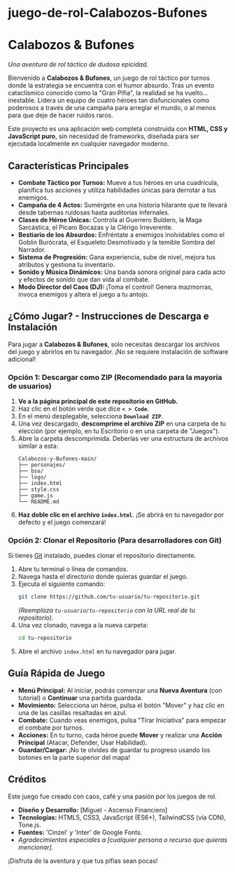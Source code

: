 # juego-de-rol-Calabozos-Bufones
# Calabozos & Bufones

*Una aventura de rol táctico de dudosa epicidad.*

Bienvenido a **Calabozos & Bufones**, un juego de rol táctico por turnos donde la estrategia se encuentra con el humor absurdo. Tras un evento cataclísmico conocido como la "Gran Pifia", la realidad se ha vuelto... inestable. Lidera un equipo de cuatro héroes tan disfuncionales como poderosos a través de una campaña para arreglar el mundo, o al menos para que deje de hacer ruidos raros.

Este proyecto es una aplicación web completa construida con **HTML, CSS y JavaScript puro**, sin necesidad de frameworks, diseñada para ser ejecutada localmente en cualquier navegador moderno.

## Características Principales

-   **Combate Táctico por Turnos:** Mueve a tus héroes en una cuadrícula, planifica tus acciones y utiliza habilidades únicas para derrotar a tus enemigos.
-   **Campaña de 4 Actos:** Sumérgete en una historia hilarante que te llevará desde tabernas ruidosas hasta auditorías infernales.
-   **Clases de Héroe Únicas:** Controla al Guerrero Buldero, la Maga Sarcástica, el Pícaro Bocazas y la Clérigo Irreverente.
-   **Bestiario de los Absurdos:** Enfréntate a enemigos inolvidables como el Goblin Burócrata, el Esqueleto Desmotivado y la temible Sombra del Narrador.
-   **Sistema de Progresión:** Gana experiencia, sube de nivel, mejora tus atributos y gestiona tu inventario.
-   **Sonido y Música Dinámicos:** Una banda sonora original para cada acto y efectos de sonido que dan vida al combate.
-   **Modo Director del Caos (DJ):** ¡Toma el control! Genera mazmorras, invoca enemigos y altera el juego a tu antojo.

## ¿Cómo Jugar? - Instrucciones de Descarga e Instalación

Para jugar a **Calabozos & Bufones**, solo necesitas descargar los archivos del juego y abrirlos en tu navegador. ¡No se requiere instalación de software adicional!

### Opción 1: Descargar como ZIP (Recomendado para la mayoría de usuarios)

1.  **Ve a la página principal de este repositorio en GitHub.**
2.  Haz clic en el botón verde que dice **`< > Code`**.
3.  En el menú desplegable, selecciona **`Download ZIP`**.
4.  Una vez descargado, **descomprime el archivo ZIP** en una carpeta de tu elección (por ejemplo, en tu Escritorio o en una carpeta de "Juegos").
5.  Abre la carpeta descomprimida. Deberías ver una estructura de archivos similar a esta:
    ```
    Calabozos-y-Bufones-main/
    ├── personajes/
    ├── bso/
    ├── logo/
    ├── index.html
    ├── style.css
    ├── game.js
    └── README.md
    ```
6.  **Haz doble clic en el archivo `index.html`**. ¡Se abrirá en tu navegador por defecto y el juego comenzará!

### Opción 2: Clonar el Repositorio (Para desarrolladores con Git)

Si tienes [Git](https://git-scm.com/) instalado, puedes clonar el repositorio directamente.

1.  Abre tu terminal o línea de comandos.
2.  Navega hasta el directorio donde quieras guardar el juego.
3.  Ejecuta el siguiente comando:
    ```bash
    git clone https://github.com/tu-usuario/tu-repositorio.git
    ```
    *(Reemplaza `tu-usuario/tu-repositorio` con la URL real de tu repositorio)*.
4.  Una vez clonado, navega a la nueva carpeta:
    ```bash
    cd tu-repositorio
    ```
5.  Abre el archivo `index.html` en tu navegador para jugar.

## Guía Rápida de Juego

-   **Menú Principal:** Al iniciar, podrás comenzar una **Nueva Aventura** (con tutorial) o **Continuar** una partida guardada.
-   **Movimiento:** Selecciona un héroe, pulsa el botón "Mover" y haz clic en una de las casillas resaltadas en azul.
-   **Combate:** Cuando veas enemigos, pulsa "Tirar Iniciativa" para empezar el combate por turnos.
-   **Acciones:** En tu turno, cada héroe puede **Mover** y realizar una **Acción Principal** (Atacar, Defender, Usar Habilidad).
-   **Guardar/Cargar:** ¡No te olvides de guardar tu progreso usando los botones en la parte superior del mapa!

## Créditos

Este juego fue creado con caos, café y una pasión por los juegos de rol.

-   **Diseño y Desarrollo:** [Miguel - Ascenso Financiero]
-   **Tecnologías:** HTML5, CSS3, JavaScript (ES6+), TailwindCSS (vía CDN), Tone.js.
-   **Fuentes:** 'Cinzel' y 'Inter' de Google Fonts.
-   *Agradecimientos especiales a [cualquier persona o recurso que quieras mencionar].*

¡Disfruta de la aventura y que tus pifias sean pocas!
